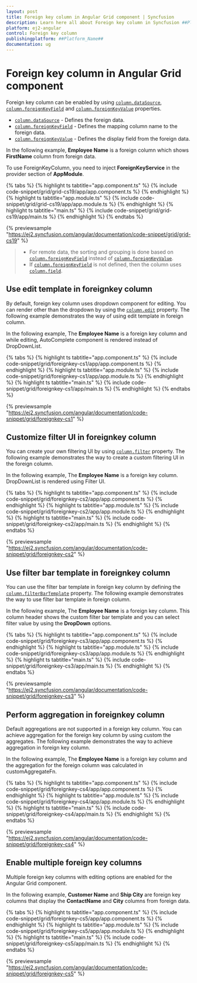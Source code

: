 ```yaml
---
layout: post
title: Foreign key column in Angular Grid component | Syncfusion
description: Learn here all about Foreign key column in Syncfusion ##Platform_Name## Grid component of Syncfusion Essential JS 2 and more.
platform: ej2-angular
control: Foreign key column 
publishingplatform: ##Platform_Name##
documentation: ug
---
```


# Foreign key column in Angular Grid component

Foreign key column can be enabled by using [`column.dataSource`](https://ej2.syncfusion.com/angular/documentation/api/grid/column/#datasource),
[`column.foreignKeyField`](https://ej2.syncfusion.com/angular/documentation/api/grid/column/#foreignkeyfield) and
[`column.foreignKeyValue`](https://ej2.syncfusion.com/angular/documentation/api/grid/column/#foreignkeyvalue) properties.

* [`column.dataSource`](https://ej2.syncfusion.com/angular/documentation/api/grid/column/#datasource) - Defines the foreign data.
* [`column.foreignKeyField`](https://ej2.syncfusion.com/angular/documentation/api/grid/column/#foreignkeyfield) - Defines the mapping column name to the foreign data.
* [`column.foreignKeyValue`](https://ej2.syncfusion.com/angular/documentation/api/grid/column/#foreignkeyvalue) - Defines the display field from the foreign data.

In the following example, **Employee Name** is a foreign column which shows **FirstName** column from foreign data.

To use ForeignKeyColumn, you need to inject **ForeignKeyService** in the provider section of **AppModule**.

{% tabs %}
{% highlight ts tabtitle="app.component.ts" %}
{% include code-snippet/grid/grid-cs19/app/app.component.ts %}
{% endhighlight %}
{% highlight ts tabtitle="app.module.ts" %}
{% include code-snippet/grid/grid-cs19/app/app.module.ts %}
{% endhighlight %}
{% highlight ts tabtitle="main.ts" %}
{% include code-snippet/grid/grid-cs19/app/main.ts %}
{% endhighlight %}
{% endtabs %}
  
{% previewsample "https://ej2.syncfusion.com/angular/documentation/code-snippet/grid/grid-cs19" %}

> * For remote data, the sorting and grouping is done based on [`column.foreignKeyField`](https://ej2.syncfusion.com/angular/documentation/api/grid/column/#foreignkeyfield) instead of
[`column.foreignKeyValue`](https://ej2.syncfusion.com/angular/documentation/api/grid/column/#foreignkeyvalue).
> * If [`column.foreignKeyField`](https://ej2.syncfusion.com/angular/documentation/api/grid/column/#foreignkeyfield) is not defined, then the column uses [`column.field`](https://ej2.syncfusion.com/angular/documentation/api/grid/column/#field).

## Use edit template in foreignkey column

By default, foreign key column uses dropdown component for editing.
You can render other than the dropdown by using the [`column.edit`](https://ej2.syncfusion.com/angular/documentation/api/grid/column/#edit) property.
The following example demonstrates the way of using edit template in foreign column.

In the following example, The **Employee Name** is a foreign key column and while editing, AutoComplete component is rendered instead of DropDownList.

{% tabs %}
{% highlight ts tabtitle="app.component.ts" %}
{% include code-snippet/grid/foreignkey-cs1/app/app.component.ts %}
{% endhighlight %}
{% highlight ts tabtitle="app.module.ts" %}
{% include code-snippet/grid/foreignkey-cs1/app/app.module.ts %}
{% endhighlight %}
{% highlight ts tabtitle="main.ts" %}
{% include code-snippet/grid/foreignkey-cs1/app/main.ts %}
{% endhighlight %}
{% endtabs %}
  
{% previewsample "https://ej2.syncfusion.com/angular/documentation/code-snippet/grid/foreignkey-cs1" %}

## Customize filter UI in foreignkey column

You can create your own filtering UI by using [`column.filter`](https://ej2.syncfusion.com/angular/documentation/api/grid/column/#filter) property.
The following example demonstrates the way to create a custom filtering UI in the foreign column.

In the following example, The **Employee Name** is a foreign key column. DropDownList is rendered using Filter UI.

{% tabs %}
{% highlight ts tabtitle="app.component.ts" %}
{% include code-snippet/grid/foreignkey-cs2/app/app.component.ts %}
{% endhighlight %}
{% highlight ts tabtitle="app.module.ts" %}
{% include code-snippet/grid/foreignkey-cs2/app/app.module.ts %}
{% endhighlight %}
{% highlight ts tabtitle="main.ts" %}
{% include code-snippet/grid/foreignkey-cs2/app/main.ts %}
{% endhighlight %}
{% endtabs %}
  
{% previewsample "https://ej2.syncfusion.com/angular/documentation/code-snippet/grid/foreignkey-cs2" %}

## Use filter bar template in foreignkey column

You can use the filter bar template in foreign key column by defining the
[`column.filterBarTemplate`](https://ej2.syncfusion.com/angular/documentation/api/grid/column/#filterbartemplate) property.
The following example demonstrates the way to use filter bar template in foreign column.

In the following example, The **Employee Name** is a foreign key column.
This column header shows the custom filter bar template and you can select filter value by using the **DropDown** options.

{% tabs %}
{% highlight ts tabtitle="app.component.ts" %}
{% include code-snippet/grid/foreignkey-cs3/app/app.component.ts %}
{% endhighlight %}
{% highlight ts tabtitle="app.module.ts" %}
{% include code-snippet/grid/foreignkey-cs3/app/app.module.ts %}
{% endhighlight %}
{% highlight ts tabtitle="main.ts" %}
{% include code-snippet/grid/foreignkey-cs3/app/main.ts %}
{% endhighlight %}
{% endtabs %}
  
{% previewsample "https://ej2.syncfusion.com/angular/documentation/code-snippet/grid/foreignkey-cs3" %}

## Perform aggregation in foreignkey column

Default aggregations are not supported in a foreign key column.
You can achieve aggregation for the foreign key column by using custom the aggregates.
The following example demonstrates the way to achieve aggregation in foreign key column.

In the following example, The **Employee Name** is a foreign key column and the aggregation for the foreign column was calculated in customAggregateFn.

{% tabs %}
{% highlight ts tabtitle="app.component.ts" %}
{% include code-snippet/grid/foreignkey-cs4/app/app.component.ts %}
{% endhighlight %}
{% highlight ts tabtitle="app.module.ts" %}
{% include code-snippet/grid/foreignkey-cs4/app/app.module.ts %}
{% endhighlight %}
{% highlight ts tabtitle="main.ts" %}
{% include code-snippet/grid/foreignkey-cs4/app/main.ts %}
{% endhighlight %}
{% endtabs %}
  
{% previewsample "https://ej2.syncfusion.com/angular/documentation/code-snippet/grid/foreignkey-cs4" %}

## Enable multiple foreign key columns

Multiple foreign key columns with editing options are enabled for the Angular Grid component.

In the following example, **Customer Name** and **Ship City** are foreign key columns that display the **ContactName** and **City** columns from foreign data.

{% tabs %}
{% highlight ts tabtitle="app.component.ts" %}
{% include code-snippet/grid/foreignkey-cs5/app/app.component.ts %}
{% endhighlight %}
{% highlight ts tabtitle="app.module.ts" %}
{% include code-snippet/grid/foreignkey-cs5/app/app.module.ts %}
{% endhighlight %}
{% highlight ts tabtitle="main.ts" %}
{% include code-snippet/grid/foreignkey-cs5/app/main.ts %}
{% endhighlight %}
{% endtabs %}
  
{% previewsample "https://ej2.syncfusion.com/angular/documentation/code-snippet/grid/foreignkey-cs5" %}
